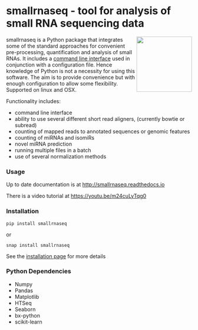 # smallrnaseq - tool for analysis of small RNA sequencing data

<img align="right" src=https://raw.githubusercontent.com/dmnfarrell/smallrnaseq/master/img/logo.png width=150px>

smallrnaseq is a Python package that integrates some of the standard approaches for convenient pre-processing, quantification and analysis of small RNAs. It includes a [command line interface](https://github.com/dmnfarrell/smallrnaseq/wiki/Command-line-interface) used in conjunction with a configuration file. Hence knowledge of Python is not a necessity for using this software. The aim is to provide convenience but with enough configuration to allow some flexibility. Supported on linux and OSX.

Functionality includes:

* command line interface
* ability to use several different short read aligners, (currently bowtie or subread)
* counting of mapped reads to annotated sequences or genomic features
* counting of miRNAs and isomiRs
* novel miRNA prediction
* running multiple files in a batch
* use of several normalization methods

### Usage

Up to date documentation is at http://smallrnaseq.readthedocs.io

There is a video tutorial at https://youtu.be/m24cuLyTqg0

### Installation

```pip install smallrnaseq```

or 

```snap install smallrnaseq```

See the [installation page](http://smallrnaseq.readthedocs.io/en/latest/description.html#installation) for more details 

### Python Dependencies

* Numpy
* Pandas
* Matplotlib
* HTSeq
* Seaborn
* bx-python
* scikit-learn
